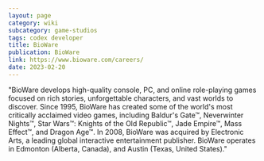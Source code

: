 ```yaml
---
layout: page
category: wiki
subcategory: game-studios
tags: codex developer
title: BioWare
publication: BioWare
link: https://www.bioware.com/careers/
date: 2023-02-20
---
```


"BioWare develops high-quality console, PC, and online role-playing games focused on rich stories, unforgettable characters, and vast worlds to discover. Since 1995, BioWare has created some of the world's most critically acclaimed video games, including Baldur's Gate™, Neverwinter Nights™, Star Wars™: Knights of the Old Republic™, Jade Empire™, Mass Effect™, and Dragon Age™. In 2008, BioWare was acquired by Electronic Arts, a leading global interactive entertainment publisher. BioWare operates in Edmonton (Alberta, Canada), and Austin (Texas, United States)."

